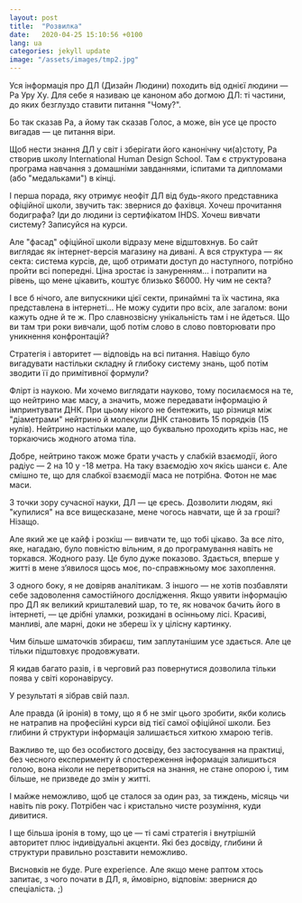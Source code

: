 ```yaml
---
layout: post
title:  "Розвилка"
date:   2020-04-25 15:10:56 +0100
lang: ua
categories: jekyll update
image: "/assets/images/tmp2.jpg"
---
```


Уся інформація про ДЛ (Дизайн Людини) походить від однієї людини — Ра Уру Ху. 
Для себе я називаю це каноном або догмою ДЛ: ті частини, до яких безглуздо ставити питання "Чому?". 
<!-- more -->
Бо так сказав Ра, а йому так сказав Голос, а може, він усе це просто вигадав — це питання віри.

Щоб нести знання ДЛ у світ і зберігати його канонічну чи(а)стоту, Ра створив школу International Human Design School. Там є структурована програма навчання з домашніми завданнями, іспитами та дипломами (або "медальками") в кінці.

І перша порада, яку отримує неофіт ДЛ від будь-якого представника офіційної школи, звучить так: звернися до фахівця.
Хочеш прочитання бодиграфа? Іди до людини із сертифікатом IHDS.
Хочеш вивчати систему? Записуйся на курси.

Але "фасад" офіційної школи відразу мене відштовхнув.
Бо сайт виглядає як інтернет-версія магазину на дивані.
А вся структура — як секта: система курсів, де, щоб отримати доступ до наступного, потрібно пройти всі попередні.
Ціна зростає із зануренням… і потрапити на рівень, що мене цікавить, коштує близько $6000. Ну чим не секта?

І все б нічого, але випускники цієї секти, принаймні та їх частина, яка представлена в інтернеті... Не можу судити про всіх, але загалом:
вони кажуть одне й те ж. Про славнозвісну унікальність там і не йдеться.
Що ви там три роки вивчали, щоб потім слово в слово повторювати про уникнення конфронтацій?

Стратегія і авторитет — відповідь на всі питання.
Навіщо було вигадувати настільки складну й глибоку систему знань, щоб потім зводити її до примітивної формули?

Флірт із наукою. Ми хочемо виглядати науково, тому посилаємося на те, що нейтрино має масу, а значить, може передавати інформацію й імпринтувати ДНК.
При цьому нікого не бентежить, що різниця між "діаметрами" нейтрино й молекули ДНК становить 15 порядків (15 нулів).
Нейтрино настільки мале, що буквально проходить крізь нас, не торкаючись жодного атома тіла.

Добре, нейтрино також може брати участь у слабкій взаємодії, його радіус — 2 на 10 у -18 метра. На таку взаємодію хоч якісь шанси є.
Але смішно те, що для слабкої взаємодії маса не потрібна. Фотон не має маси.

З точки зору сучасної науки, ДЛ — це єресь.
Дозволити людям, які "купилися" на все вищесказане, мене чогось навчати, ще й за гроші?
Нізащо.

Але який же це кайф і розкіш — вивчати те, що тобі цікаво.
За все літо, яке, нагадаю, було повністю вільним, я до програмування навіть не торкався. Жодного разу. Це було дуже показово.
Здається, вперше у житті в мене з’явилося щось моє, по-справжньому моє захоплення.

З одного боку, я не довіряв аналітикам. З іншого — не хотів позбавляти себе задоволення самостійного дослідження.
Якщо уявити інформацію про ДЛ як великий кришталевий шар, то те, як новачок бачить його в інтернеті, — це дрібні уламки, розкидані в осінньому лісі. Красиві, манливі, але марні, доки не збереш їх у цілісну картинку.

Чим більше шматочків збираєш, тим заплутанішим усе здається. Але це тільки підштовхує продовжувати.

Я кидав багато разів, і в черговий раз повернутися дозволила тільки поява у світі коронавірусу.

У результаті я зібрав свій пазл.

Але правда (й іронія) в тому, що я б не зміг цього зробити, якби колись не натрапив на професійні курси від тієї самої офіційної школи.
Без глибини й структури інформація залишається хиткою хмарою тегів.

Важливо те, що без особистого досвіду, без застосування на практиці, без чесного експерименту й спостереження інформація залишиться голою, вона ніколи не перетвориться на знання, не стане опорою і, тим більше, не призведе до змін у житті.

І майже неможливо, щоб це сталося за один раз, за тиждень, місяць чи навіть пів року. Потрібен час і кристально чисте розуміння, куди дивитися.

І ще більша іронія в тому, що це — ті самі стратегія і внутрішній авторитет плюс індивідуальні акценти.
Які без досвіду, глибини й структури правильно розставити неможливо.

Висновків не буде. Pure experience.
Але якщо мене раптом хтось запитає, з чого почати в ДЛ, я, ймовірно, відповім: звернися до спеціаліста. ;)

